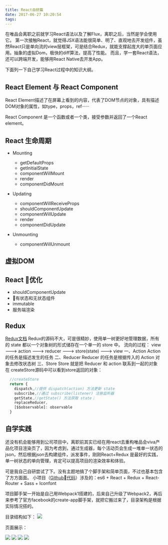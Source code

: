 ```yaml
---
title: React自研篇
date: 2017-06-27 10:20:54
tags:
---
```


在唯品会离职之前就学习React语法以及了解Flux，离职之后，当然是学会使用它。
第一次接触React，就觉得JSX语法能很简单、明了、直观地去开发组件，虽然React只是单向流的view层框架，可是结合Redux，就能支撑起庞大的单页面应用。抽象的虚拟Dom，极快的diff算法，提高了性能。
而且，学一套React语法，还可以跨端开发，能够用React Native去开发App。

下面列一下自己学习React过程中的知识大纲。
<!--more-->

## React Element 与 React Component
React Element描述了在屏幕上看到的内容，代表了DOM节点的对象，具有描述DOM对象的属性，如type，props，ref······

React Component 是一个函数或者一个类，接受参数并返回了一个React element。

## React 生命周期

+ Mounting
    - getDefaultProps
    - getInitialState
    - componentWillMount
    - render
    - componentDidMount

+ Updating
    - componentWillReceiveProps
    - shouldComponentUpdate
    - componentWillUpdate
    - render
    - componentDidUpdate

+ Unmounting
    - componentWillUnmount

## 虚拟DOM

## React 优化
+ shouldComponentUpdate
+ 有状态和无状态组件
+ immutable
+ 服务端渲染

## Redux
[Redux文档](http://www.redux.org.cn/docs/react-redux/quick-start.html)
Redux的源码不大，可是很精妙，使用单一树更好地管理数据，所有的 state 都以一个对象树的形式储存在一个单一的 store 中。
流向的过程：
view ---> action ---> reducer ---> store(state) ---> view
一、Action
Action 的任务是描述发生的任务
二、Reducer
Reducer 的任务是根据传入的 Action 对象去修改状态树
三、Store
Store 就是把 Reducer 和 action 联系到一起的对象
在 createStore源码中可以看到store返回的对象：
```javascript
  //createStore
  return {
    dispatch,//提供 dispatch(action) 方法更新 state
    subscribe,//通过 subscribe(listener) 注册监听器
    getState,//getState() 方法获取 state；
    replaceReducer,
    [$$observable]: observable
  }
```

## 自学实践
还没有机会能够用到公司项目中，离职前其实已经在用react去重构唯品会viva产品化项目渲染页了，因为考虑到，通过生成器，每个活动页会生成一堆单一状态的json，然后根据json去构建组件，派发事件，刚刚React+Redux 是最好的实践，单一树状态的单向管理，肯定可以提高项目的渲染效率和体验。

可是我自己自研尝试了下。没有主题地搞了个脚手架和简单页面，不过也基本包含了方方面面。
小项目（[Github代码](https://github.com/guanlinwu/reduxplatform/tree/v3.0)）涉及的：es6 + React + Redux + React-Router + Sass + Iconfont

项目脚手架一开始是自己用Webpack1搭建的，后来自己升级了Webpack2，再后来参考了官方facebook的create-app脚手架，就把它搬过来了，目录架构是根据实际情况搭的。

目录结构如下：
![](/images/react_1.png)

页面展示：

![](/images/react_4.png)
![](/images/react_3.png)
![](/images/react_5.png)
![](/images/react_2.png)